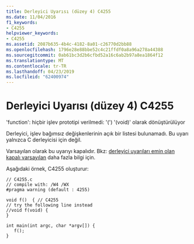 ```yaml
---
title: Derleyici Uyarısı (düzey 4) C4255
ms.date: 11/04/2016
f1_keywords:
- C4255
helpviewer_keywords:
- C4255
ms.assetid: 2087b635-4b4c-4182-8a01-c26770d2bb88
ms.openlocfilehash: 1796e28e88bbe52c4c21ffdf0a8a96a278a44388
ms.sourcegitcommit: 0ab61bc3d2b6cfbd52a16c6ab2b97a8ea1864f12
ms.translationtype: MT
ms.contentlocale: tr-TR
ms.lasthandoff: 04/23/2019
ms.locfileid: "62400974"
---
```

# <a name="compiler-warning-level-4-c4255"></a>Derleyici Uyarısı (düzey 4) C4255

'function': hiçbir işlev prototipi verilmedi: '(') '(void)' olarak dönüştürülüyor

Derleyici, işlev bağımsız değişkenlerinin açık bir listesi bulunamadı. Bu uyarı yalnızca C derleyicisi için değil.

Varsayılan olarak bu uyarıyı kapalıdır. Bkz: [derleyici uyarıları emin olan kapalı varsayılan](../../preprocessor/compiler-warnings-that-are-off-by-default.md) daha fazla bilgi için.

Aşağıdaki örnek, C4255 oluşturur:

```
// C4255.c
// compile with: /W4 /WX
#pragma warning (default : 4255)

void f()  { // C4255
// try the following line instead
//void f(void) {
}

int main(int argc, char *argv[]) {
   f();
}
```